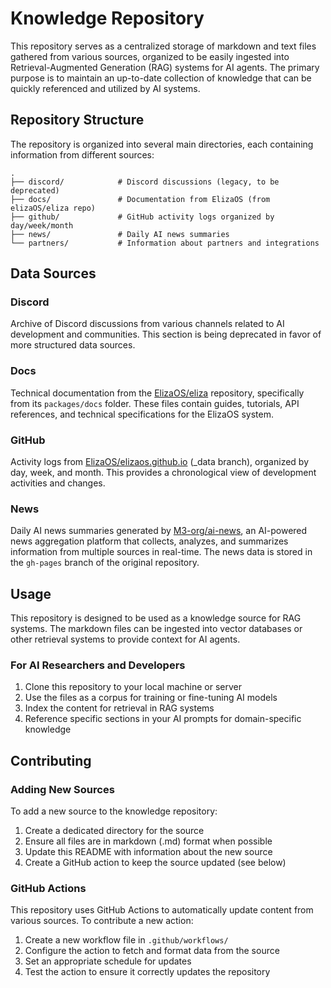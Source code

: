 # Knowledge Repository

This repository serves as a centralized storage of markdown and text files gathered from various sources, organized to be easily ingested into Retrieval-Augmented Generation (RAG) systems for AI agents. The primary purpose is to maintain an up-to-date collection of knowledge that can be quickly referenced and utilized by AI systems.

## Repository Structure

The repository is organized into several main directories, each containing information from different sources:

```
.
├── discord/            # Discord discussions (legacy, to be deprecated)
├── docs/               # Documentation from ElizaOS (from elizaOS/eliza repo)
├── github/             # GitHub activity logs organized by day/week/month
├── news/               # Daily AI news summaries
└── partners/           # Information about partners and integrations
```

## Data Sources

### Discord
Archive of Discord discussions from various channels related to AI development and communities. This section is being deprecated in favor of more structured data sources.

### Docs
Technical documentation from the [ElizaOS/eliza](https://github.com/elizaOS/eliza) repository, specifically from its `packages/docs` folder. These files contain guides, tutorials, API references, and technical specifications for the ElizaOS system.

### GitHub
Activity logs from [ElizaOS/elizaos.github.io](https://github.com/elizaos/elizaos.github.io) (_data branch), organized by day, week, and month. This provides a chronological view of development activities and changes.

### News
Daily AI news summaries generated by [M3-org/ai-news](https://github.com/M3-org/ai-news), an AI-powered news aggregation platform that collects, analyzes, and summarizes information from multiple sources in real-time. The news data is stored in the `gh-pages` branch of the original repository.

## Usage

This repository is designed to be used as a knowledge source for RAG systems. The markdown files can be ingested into vector databases or other retrieval systems to provide context for AI agents.

### For AI Researchers and Developers

1. Clone this repository to your local machine or server
2. Use the files as a corpus for training or fine-tuning AI models
3. Index the content for retrieval in RAG systems
4. Reference specific sections in your AI prompts for domain-specific knowledge

## Contributing

### Adding New Sources

To add a new source to the knowledge repository:

1. Create a dedicated directory for the source
2. Ensure all files are in markdown (.md) format when possible
3. Update this README with information about the new source
4. Create a GitHub action to keep the source updated (see below)

### GitHub Actions

This repository uses GitHub Actions to automatically update content from various sources. To contribute a new action:

1. Create a new workflow file in `.github/workflows/`
2. Configure the action to fetch and format data from the source
3. Set an appropriate schedule for updates
4. Test the action to ensure it correctly updates the repository

